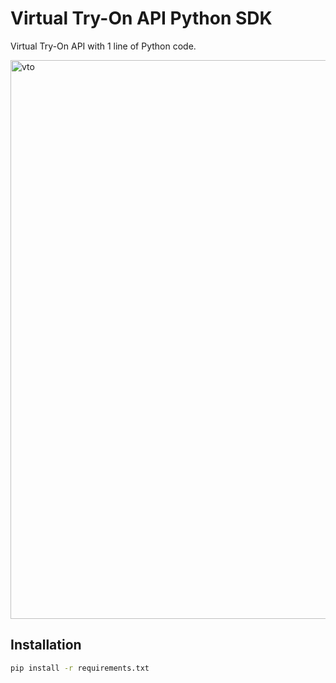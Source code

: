 # Virtual Try-On API Python SDK
Virtual Try-On API with 1 line of Python code.

<img width="894" alt="vto" src="https://github.com/user-attachments/assets/49118950-e1e0-4c71-8bd6-f454d8fc476c" />

## Installation
```bash
pip install -r requirements.txt
```
